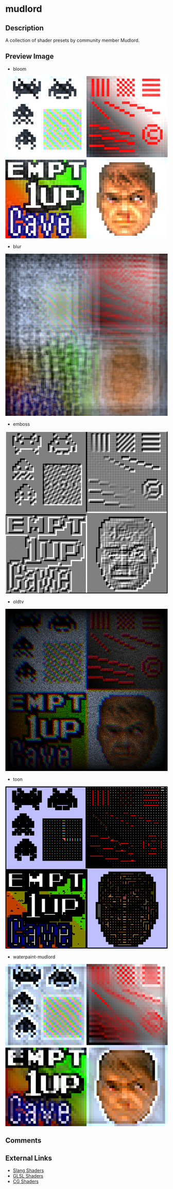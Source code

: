 # mudlord

## Description
A collection of shader presets by community member Mudlord.

## Preview Image
* bloom

![](../image/shader/mudlord/bloom.png)

* blur

![](../image/shader/mudlord/blur.png)

* emboss

![](../image/shader/mudlord/emboss.png)

* oldtv

![](../image/shader/mudlord/oldtv.png)

* toon

![](../image/shader/mudlord/toon.png)

* waterpaint-mudlord

![](../image/shader/mudlord/waterpaint-mudlord.png)

## Comments

## External Links

* [Slang Shaders](https://github.com/libretro/slang-shaders)
* [GLSL Shaders](https://github.com/libretro/glsl-shaders)
* [CG Shaders](https://github.com/libretro/common-shaders)
